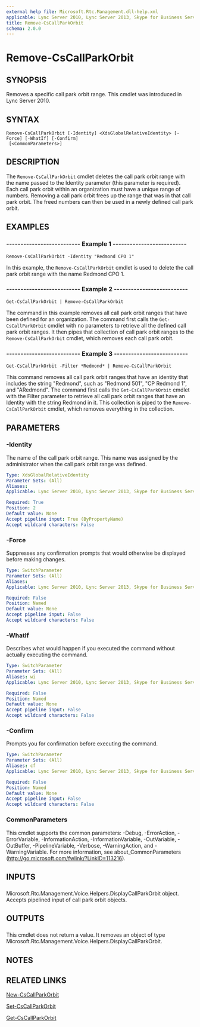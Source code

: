```yaml
---
external help file: Microsoft.Rtc.Management.dll-help.xml
applicable: Lync Server 2010, Lync Server 2013, Skype for Business Server 2015, Skype for Business Server 2019
title: Remove-CsCallParkOrbit
schema: 2.0.0
---
```


# Remove-CsCallParkOrbit

## SYNOPSIS
Removes a specific call park orbit range.
This cmdlet was introduced in Lync Server 2010.


## SYNTAX

```
Remove-CsCallParkOrbit [-Identity] <XdsGlobalRelativeIdentity> [-Force] [-WhatIf] [-Confirm]
 [<CommonParameters>]
```

## DESCRIPTION
The `Remove-CsCallParkOrbit` cmdlet deletes the call park orbit range with the name passed to the Identity parameter (this parameter is required).
Each call park orbit within an organization must have a unique range of numbers.
Removing a call park orbit frees up the range that was in that call park orbit.
The freed numbers can then be used in a newly defined call park orbit.


## EXAMPLES

### -------------------------- Example 1 --------------------------
```
Remove-CsCallParkOrbit -Identity "Redmond CPO 1"
```

In this example, the `Remove-CsCallParkOrbit` cmdlet is used to delete the call park orbit range with the name Redmond CPO 1.


### -------------------------- Example 2 --------------------------
```
Get-CsCallParkOrbit | Remove-CsCallParkOrbit
```

The command in this example removes all call park orbit ranges that have been defined for an organization.
The command first calls the `Get-CsCallParkOrbit` cmdlet with no parameters to retrieve all the defined call park orbit ranges.
It then pipes that collection of call park orbit ranges to the `Remove-CsCallParkOrbit` cmdlet, which removes each call park orbit.


### -------------------------- Example 3 --------------------------
```
Get-CsCallParkOrbit -Filter *Redmond* | Remove-CsCallParkOrbit
```

This command removes all call park orbit ranges that have an identity that includes the string "Redmond", such as "Redmond 501", "CP Redmond 1", and "ARedmond".
The command first calls the `Get-CsCallParkOrbit` cmdlet with the Filter parameter to retrieve all call park orbit ranges that have an Identity with the string Redmond in it.
This collection is piped to the `Remove-CsCallParkOrbit` cmdlet, which removes everything in the collection.


## PARAMETERS

### -Identity
The name of the call park orbit range.
This name was assigned by the administrator when the call park orbit range was defined.

```yaml
Type: XdsGlobalRelativeIdentity
Parameter Sets: (All)
Aliases: 
Applicable: Lync Server 2010, Lync Server 2013, Skype for Business Server 2015, Skype for Business Server 2019

Required: True
Position: 2
Default value: None
Accept pipeline input: True (ByPropertyName)
Accept wildcard characters: False
```

### -Force
Suppresses any confirmation prompts that would otherwise be displayed before making changes.

```yaml
Type: SwitchParameter
Parameter Sets: (All)
Aliases: 
Applicable: Lync Server 2010, Lync Server 2013, Skype for Business Server 2015, Skype for Business Server 2019

Required: False
Position: Named
Default value: None
Accept pipeline input: False
Accept wildcard characters: False
```

### -WhatIf
Describes what would happen if you executed the command without actually executing the command.

```yaml
Type: SwitchParameter
Parameter Sets: (All)
Aliases: wi
Applicable: Lync Server 2010, Lync Server 2013, Skype for Business Server 2015, Skype for Business Server 2019

Required: False
Position: Named
Default value: None
Accept pipeline input: False
Accept wildcard characters: False
```

### -Confirm
Prompts you for confirmation before executing the command.

```yaml
Type: SwitchParameter
Parameter Sets: (All)
Aliases: cf
Applicable: Lync Server 2010, Lync Server 2013, Skype for Business Server 2015, Skype for Business Server 2019

Required: False
Position: Named
Default value: None
Accept pipeline input: False
Accept wildcard characters: False
```

### CommonParameters
This cmdlet supports the common parameters: -Debug, -ErrorAction, -ErrorVariable, -InformationAction, -InformationVariable, -OutVariable, -OutBuffer, -PipelineVariable, -Verbose, -WarningAction, and -WarningVariable. For more information, see about_CommonParameters (http://go.microsoft.com/fwlink/?LinkID=113216).

## INPUTS

###  
Microsoft.Rtc.Management.Voice.Helpers.DisplayCallParkOrbit object.
Accepts pipelined input of call park orbit objects.

## OUTPUTS

###  
This cmdlet does not return a value.
It removes an object of type Microsoft.Rtc.Management.Voice.Helpers.DisplayCallParkOrbit.

## NOTES

## RELATED LINKS

[New-CsCallParkOrbit](New-CsCallParkOrbit.md)

[Set-CsCallParkOrbit](Set-CsCallParkOrbit.md)

[Get-CsCallParkOrbit](Get-CsCallParkOrbit.md)

